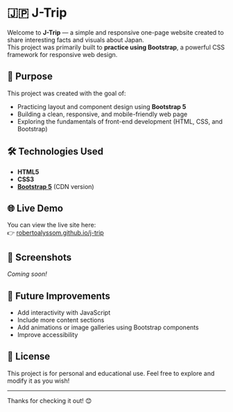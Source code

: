 # 🇯🇵 J-Trip

Welcome to **J-Trip** — a simple and responsive one-page website created to share interesting facts and visuals about Japan.  
This project was primarily built to **practice using Bootstrap**, a powerful CSS framework for responsive web design.

## 🎯 Purpose

This project was created with the goal of:

- Practicing layout and component design using **Bootstrap 5**
- Building a clean, responsive, and mobile-friendly web page
- Exploring the fundamentals of front-end development (HTML, CSS, and Bootstrap)

## 🛠️ Technologies Used

- **HTML5**
- **CSS3**
- **[Bootstrap 5](https://getbootstrap.com/)** (CDN version)

## 🌐 Live Demo

You can view the live site here:  
👉 [robertoalyssom.github.io/j-trip](https://robertoalyssom.github.io/j-trip/)

## 📸 Screenshots

_Coming soon!_

## 🚧 Future Improvements

- Add interactivity with JavaScript
- Include more content sections
- Add animations or image galleries using Bootstrap components
- Improve accessibility

## 📄 License

This project is for personal and educational use. Feel free to explore and modify it as you wish!

---

Thanks for checking it out! 😊
